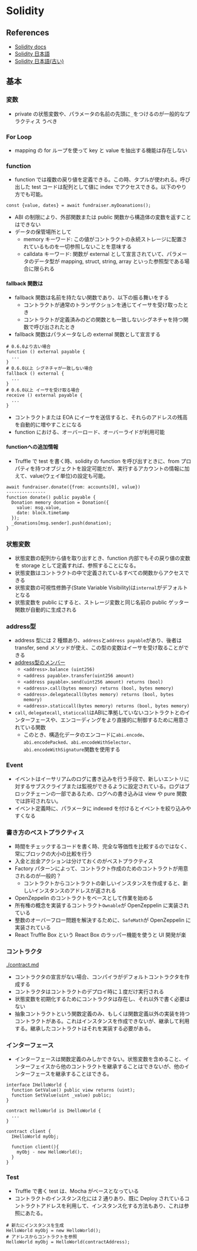 # Solidity

## References

- [Solidity docs](https://docs.soliditylang.org/)
- [Solidity 日本語](https://solidity-ja.readthedocs.io/ja/latest/)
- [Solidity 日本語(古い)](https://solidity-jp.readthedocs.io/ja/latest/)

## 基本

### 変数
- private の状態変数や、パラメータの名前の先頭に`_`をつけるのが一般的なプラクティス
  うべき

### For Loop
- mapping の for ループを使って key と value を抽出する機能は存在しない

### function
- function では複数の戻り値を定義できる。この時、タプルが使われる。呼び出した test コードは配列として値に index でアクセスできる。以下のやり方でも可能。

```
const {value, dates} = await fundraiser.myDoanations();
```
- ABI の制限により、外部関数または public 関数から構造体の変数を返すことはできない
- データの保管場所として
  - memory キーワード: この値がコントラクトの永続ストレージに配置されているものを一切参照しないことを意味する
  - calldata キーワード: 関数が external として宣言されていて、パラメータのデータ型が mapping, struct, string, array といった参照型である場合に限られる

#### fallback 関数は
- fallback 関数は名前を持たない関数であり、以下の振る舞いをする
  - コントラクトが通常のトランザクションを通じてイーサを受け取ったとき
  - コントラクトが定義済みのどの関数とも一致しないシグネチャを持つ関数で呼び出されたとき
- fallback 関数はパラメータなしの external 関数として宣言する

```
# 0.6.0より古い場合
function () external payable {
  ...
}
# 0.6.0以上 シグネチャが一致しない場合
fallback () external {
  ...
}
# 0.6.0以上 イーサを受け取る場合
receive () external payable {
  ...
}
```
- コントラクトまたは EOA にイーサを送信すると、それらのアドレスの残高を自動的に増やすことになる
- function における、オーバーロード、オーバーライドが利用可能


#### functionへの追加情報

- Truffle で test を書く時、solidity の function を呼び出すときに、from プロパティを持つオブジェクトを設定可能だが、実行するアカウントの情報に加えて、value(ウェイ単位)の設定も可能。

```
await fundraiser.donate({from: accounts[0], value})
---------------
function donate() public payable {
  Donation memory donation = Donation({
    value: msg.value,
    date: block.timetamp
  });
  _donations[msg.sender].push(donation);
}
```

### 状態変数
- 状態変数の配列から値を取り出すとき、function 内部でもその戻り値の変数を storage として定義すれば、参照することになる。
- 状態変数はコントラクトの中で定義されているすべての関数からアクセスできる
- 状態変数の可視性修飾子(State Variable Visibility)は`internal`がデフォルトとなる
- 状態変数を public にすると、ストレージ変数と同じ名前の public ゲッター関数が自動的に生成される

### address型
- address 型には 2 種類あり、`address`と`address payable`があり、後者は transfer, send メソッドが使え、この型の変数はイーサを受け取ることができる
- [address型のメンバー](https://solidity-ja.readthedocs.io/ja/latest/units-and-global-variables.html#address-related)
  - `<address>.balance (uint256)`
  - `<address payable>.transfer(uint256 amount)`
  - `<address payable>.send(uint256 amount) returns (bool)`
  - `<address>.call(bytes memory) returns (bool, bytes memory)`
  - `<address>.delegatecall(bytes memory) returns (bool, bytes memory)`
  - `<address>.staticcall(bytes memory) returns (bool, bytes memory)`
- `call`, `delegatecall`, `staticcall`はABIに準拠していないコントラクトとのインターフェースや、エンコーディングをより直接的に制御するために用意されている関数
  - このとき、構造化データのエンコードに`abi.encode`、`abi.encodePacked`、`abi.encodeWithSelector`、`abi.encodeWithSignature`関数を使用する
### Event
- イベントはイーサリアムのログに書き込みを行う手段で、新しいエントリに対するサブスクライブまたは監視ができるように設定されている。ログはブロックチェーンの一部であるため、ログへの書き込みは view や pure 関数では許可されない。
- イベント定義時に、パラメータに indexed を付けるとイベントを絞り込みやすくなる

### 書き方のベストプラクティス
- 時間をチェックするコードを書く時、完全な等価性を比較するのではなく、常にブロックの大小の比較を行う
- 入金と出金アクションは分けておくのがベストプラクティス
- Factory パターンによって、コントラクト作成のためのコントラクトが用意されるのが一般的？
  - コントラクトからコントラクトの新しいインスタンスを作成すると、新しいインスタンスのアドレスが返される
- OpenZeppelin のコントラクトをベースとして作業を始める
- 所有権の概念を実装するコントラクト`Ownable`が OpenZeppelin に実装されている
- 整数のオーバーフロー問題を解決するために、`SafeMath`が OpenZeppelin に実装されている
- React Truffle Box という React Box のラッパー機能を使うと UI 開発が楽

### コントラクタ
[./contract.md](Contract)

- コントラクタの宣言がない場合、コンパイラがデフォルトコントラクタを作成する
- コントラクタはコントラクトのデプロイ時に１度だけ実行される
- 状態変数を初期化するためにコントラクタは存在し、それ以外で書く必要はない
- 抽象コントラクトという関数定義のみ、もしくは関数定義以外の実装を持つコントラクトがある。これはインスタンスを作成できないが、継承して利用する。継承したコントラクトはそれを実装する必要がある。

### インターフェース
- インターフェースは関数定義のみしかできない。状態変数を含めること、インターフェイスから他のコントラクトを継承することはできないが、他のインターフェースを継承することはできる。

```
interface IHelloWorld {
  function GetValue() public view returns (uint);
  function SetValue(uint _value) public;
}

contract HelloWorld is IHelloWorld {
  ...
}

contract client {
  IHelloWorld myObj;

  function client(){
    myObj - new HelloWorld();
  }
}
```

### Test
- Truffle で書く test は、Mocha がベースとなっている
- コントラクトのインスタンス化には 2 通りあり、既に Deploy されているコントラクトアドレスを利用して、インスタンス化する方法もあり、これは参照にあたる。

```
# 新たにインスタンスを生成
HelloWorld myObj = new HelloWorld();
# アドレスからコントラクトを参照
HelloWorld myObj = HelloWorld(contractAddress);
```
